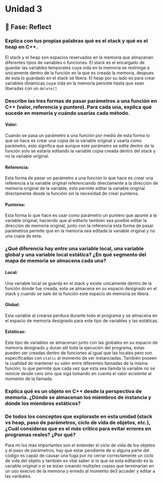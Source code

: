# Unidad 3


## 🤔 Fase: Reflect

### Explica con tus propias palabras qué es el stack y qué es el heap en C++.
El stack y el heap son espacios reservados en la memoria que almacenan diferentes tipos de variables o funciones. El stack es el encargado de guardar las variables temporales cuya vida en la memoria se restringe a unicamente dentro de la función en la que es creada la memoria, despues de esta lo guardado en el stack se libera. El heap por su lado es para crear variables dinámicas cuya vida en la memoria persiste hasta que sean liberadas con un ``delete[]``

### Describe las tres formas de pasar parámetros a una función en C++ (valor, referencia y puntero). Para cada una, explica qué sucede en memoria y cuándo usarías cada método.
#### Valor: 
Cuando se pasa un parámetro a una función por medio de esta forma lo que se hace es crear una copia de la variable original y usarla como parámetro, esto significa que aunque este parámetro se edite dentro de la función solo se estaría editando la variable copia creada dentro del stack y no la variable original.

#### Referencia: 
Esta forma de pasar un parámetro a una función lo que hace es crear una referencia a la variable original referenciando directamente a la dirección de memoria original de la variable, esto permite editar la variable original directamente desde la funcióin sin la necesidad de crear punteros.

#### Punteros: 
Esta forma lo que hace es usar como parámetro un puntero que apunte a la variable original, haciendo que al editarlo tambien sea posible editar la dirección de memoria original, junto con la referencia esta forma de pasar parámetros permite que en la memoria sea editada la variable original y no una copia de esta.

### ¿Qué diferencia hay entre una variable local, una variable global y una variable local estática? ¿En qué segmento del mapa de memoria se almacena cada una?
#### Local: 
Una variable local se guarda en el stack y existe unicamente dentro de la función donde fue creada, esta se almacena en su espacio designado en el stack y cuando se sale de la función este espacio de memoria se libera.

#### Global:
Esta variable al crearse perdura durante todo el programa y se almacena en el espacio de memoria designado para este tipo de variables y las estáticas.

#### Estáticas:
Este tipo de variables se almacenan junto con las globales en su espacio de memoria designado y duran allí toda la ejecución del programa, estas pueden ser creadas dentro de funciones al igual que las locales pero son especificadas con ``static`` al momento de ser instanciadas. También poseen la cualidad de mantener su valor entre diferentes llamadas de la misma función, lo que permite que cada vez que esta sea llamda la variable no se reinicie desde cero sino que siga tomando en cuenta el valor ecistente al momento de la llamada.

### Explica qué es un objeto en C++ desde la perspectiva de memoria. ¿Dónde se almacenan los miembros de instancia y dónde los miembros estáticos?



### De todos los conceptos que exploraste en esta unidad (stack vs heap, paso de parámetros, ciclo de vida de objetos, etc.), ¿Cuál consideras que es el más crítico para evitar errores en programas reales? ¿Por qué?

Para mi los más importantes son el entender el ciclo de vida de los objetos y el paso de parámetros, hay que estar pendiente de si alguna parte del código es capáz de causar una fuga por no cerrar correctamente un ciclo de vida del objeto y tambien es vital saber si lo que se esta editando es la variable original o si se estan creando multiples copias que terminarían en un uso execivo de la memoria y enredo al momento de3 acceder y editar a las varibales.
